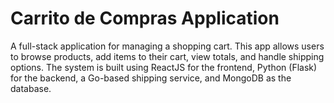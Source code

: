 # Carrito de Compras Application

A full-stack application for managing a shopping cart. This app allows users to browse products, add items to their cart, view totals, and handle shipping options. The system is built using ReactJS for the frontend, Python (Flask) for the backend, a Go-based shipping service, and MongoDB as the database.
